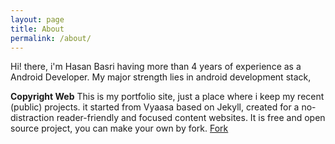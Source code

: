 ```yaml
---
layout: page
title: About
permalink: /about/
---
```


Hi! there, i'm Hasan Basri having more than 4 years of experience as a Android Developer. My major strength lies in android development stack, 
 
**Copyright Web**
This is my portfolio site, just a place where i keep my recent (public) projects.  it started from Vyaasa based on Jekyll, created for a no-distraction reader-friendly and focused content websites. It is free and open source project, you can make your own by fork.
<a class="github-button" href="https://github.com/creatorb/creatorb.github.io/fork" data-icon="octicon-repo-forked" aria-label="Fork creatorb/creatorb.github.io on GitHub">Fork</a>
<script async defer src="https://buttons.github.io/buttons.js"></script>
<!--stackedit_data:
eyJoaXN0b3J5IjpbMTA0MzA3MTc3NywtMTEyNjc4NTc2Ml19
-->